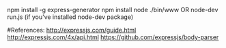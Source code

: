 npm install -g express-generator
npm install
node ./bin/www
OR
node-dev run.js (if you've installed node-dev package)

#References:
http://expressjs.com/guide.html
http://expressjs.com/4x/api.html
https://github.com/expressjs/body-parser
